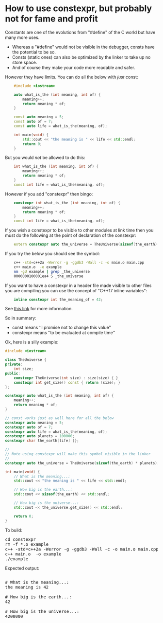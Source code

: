 How to use constexpr, but probably not for fame and profit
==========================================================

Constants are one of the evolutions from "#define" of the C world but have many more uses.

- Whereas a "#define" would not be visible in the debugger, consts have the potential to be so.
- Consts (static ones) can also be optimized by the linker to take up no store space.
- And of course they make your code more readable and safer.

However they have limits. You can do all the below with *just* const:
```C++
    #include <iostream>

    auto what_is_the (int meaning, int of) {
        meaning++;
        return meaning * of;
    }

    const auto meaning = 5;
    const auto of = 7;
    const auto life = what_is_the(meaning, of);

    int main(void) {
        std::cout << "the meaning is " << life << std::endl;
        return 0;
    }
```
But you would *not* be allowed to do this:
```C++
    int what_is_the (int meaning, int of) {
        meaning++;
        return meaning * of;
    }
    const int life = what_is_the(meaning, of);
```
However if you add "constexpr" then bingo:
```C++
    constexpr int what_is_the (int meaning, int of) {
        meaning++;
        return meaning * of;
    }
    const int life = what_is_the(meaning, of);
```
If you wish a constexpr to be visible to other modules at link time then you 
must do the following at the point of declaration of the constexpr:
```C++
    extern constexpr auto the_universe = TheUniverse(sizeof(the_earth) * planets);
```
If you try the below you should see the symbol:
```bash
    c++ -std=c++2a -Werror -g -ggdb3 -Wall -c -o main.o main.cpp
    c++ main.o  -o example
    nm -gU example | grep _the_universe
    0000000100001ea4 S _the_universe
```
If you want to have a constexpr in a header file made visible to other
files you are compiling you can use the concept of "C++17 inline variables":
```C++
    inline constexpr int the_meaning_of = 42;
```
See [this link](https://stackoverflow.com/questions/30208685/how-to-declare-constexpr-extern)
for more information.

So in summary:
- const means ‘‘I promise not to change this value’’
- constexpr means ‘‘to be evaluated at compile time’’

Ok, here is a silly example:
```C++
#include <iostream>

class TheUniverse {
private:
    int size;
public:
    constexpr TheUniverse(int size) : size(size) { }
    constexpr int get_size() const { return (size); }
};

constexpr auto what_is_the (int meaning, int of) {
    meaning++;
    return meaning * of;
}

// const works just as well here for all the below
constexpr auto meaning = 5;
constexpr auto of = 7;
constexpr auto life = what_is_the(meaning, of);
constexpr auto planets = 100000;
constexpr char the_earth[life] {};

//
// Note using constexpr will make this symbol visible in the linker
//
constexpr auto the_universe = TheUniverse(sizeof(the_earth) * planets);

int main(void) {
    // What is the meaning...:
    std::cout << "the meaning is " << life << std::endl;

    // How big is the earth...:
    std::cout << sizeof(the_earth) << std::endl;

    // How big is the universe...:
    std::cout << the_universe.get_size() << std::endl;

    return 0;
}
```
To build:
<pre>
cd constexpr
rm -f *.o example
c++ -std=c++2a -Werror -g -ggdb3 -Wall -c -o main.o main.cpp
c++ main.o  -o example
./example
</pre>
Expected output:
<pre>

# What is the meaning...:
the meaning is 42

# How big is the earth...:
42

# How big is the universe...:
4200000
</pre>
